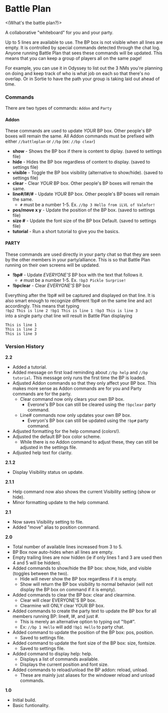 # Battle Plan
<(What's the battle plan?)>

A collaborative "whiteboard" for you and your party.

Up to 5 lines are available to use. The BP box is not visible when all lines are empty. It is controlled by special commands detected through the chat log. Anyone running Battle Plan that sees these commands will be updated. This means that you can keep a group of players all on the same page!  

For example, you can use it in Odyssey to list out the 3 NMs you're planning on doing and keep track of who is what job on each so that there's no overlap. Or in Sortie to have the path your group is taking laid out ahead of time.

### Commands
There are two types of commands: `Addon` and `Party`  

#### Addon
These commands are used to update *YOUR* BP box. Other people's BP boxes will remain the same. All Addon commands must be prefixed with either `//battleplan` or `//bp` (ex: `//bp clear`)
- **show** - Shows the BP box if there is content to diplay. (saved to settings file)
- **hide** - Hides the BP box regardless of content to display. (saved to settings file)
- **visible** - Toggle the BP box visibility (alternative to show/hide). (saved to settings file)
- **clear** - Clear *YOUR* BP box. Other people's BP boxes will remain the same.
- **line#/l#/#** - Update *YOUR* BP box. Other people's BP boxes will remain the same.
  - `#` must be a number 1-5. Ex. `//bp 3 Hello from iLVL of Valefor!`
- **pos/move x y** - Update the position of the BP box. (saved to settings file)
- **size #** - Update the font size of the BP box Default. (saved to settings file)
- **tutorial** - Run a short tutorial to give you the basics.

#### PARTY
These commands are used directly in your party chat so that they are seen by the other members in your party/alliance. This is so that Battle Plan running on their own screens will be updated.
- **!bp#** - Update *EVERYONE'S* BP box with the text that follows it.
  - `#` must be a number 1-5. Ex. `!bp3 Pickle Surprise!`
- **!bpclear** - Clear *EVERYONE'S* BP box

Everything after the !bp# will be captured and displayed on that line. It is also smart enough to recognize different !bp# on the same line and act accordingly. This means that typing  
`!bp2 This is line 2 !bp1 This is line 1 !bp3 This is line 3`  
into a single party chat line will result in Battle Plan displaying
```
This is line 1
This is line 2
This is line 3
```
### Version History
**2.2**
- Added a tutorial.
- Added message on first load reminding about `//bp help` and `//bp tutorial`. This message only runs the first time the BP is loaded.
- Adjusted Addon commands so that they only affect your BP box. This makes more sense as Addon commands are for you and Party commands are for the party.
  - Clear command now only clears your own BP box.
    - Everone's BP box can still be cleared using the `!bpclear` party command.
  - Line# commands now only updates your own BP box.
    - Everyon's BP box can still be updated using the `!bp#` party command.
- Adjusted formatting for the help command (colors!).
- Adjusted the default BP box color scheme.
  - While there is no Addon command to adjust these, they can still be adjusted in the settings file.
- Adjusted help text for clarity.

**2.1.2**
- Display Visibility status on update.

**2.1.1**
- Help command now also shows the current Visibility setting (show or hide).
- Minor formatting update to the help command.

**2.1**
- Now saves Visibility setting to file.
- Added "move" alias to position command.

**2.0**
- Total number of available lines increased from 3 to 5.
- BP Box now auto-hides when all lines are empty.
- Empty trailing lines are now hidden (ie if only lines 1 and 3 are used then 4 and 5 will be hidden).
- Added commands to show/hide the BP box: show, hide, and visible (toggles between the two).
  - Hide will never show the BP box regardless if it is empty.
  - Show will return the BP box visibility to normal behavior (will not display the BP box on command if it is empty).
- Added commands to clear the BP box: clear and clearmine.
  - Clear will clear EVERYONE'S BP box.
  - Clearmine will ONLY clear YOUR BP box.
- Added commands to create the party text to update the BP box for all members running BP: line#, l#, and just #.
  - This is merely an alternative option to typing out "!bp#".
  - Ex: `//bp 1 Hello` will add `!bp1 Hello` to party chat.
- Added command to update the position of the BP box: pos, position.
  - Saved to settings file.
- Added command to update the font size of the BP box: size, fontsize.
  - Saved to settings file.
- Added command to display help: help.
  - Displays a list of commands available.
  - Displays the current position and font size.
- Added commands to reload/unload the BP addon: reload, unload.
  - These are mainly just aliases for the windower reload and unload commands.

**1.0**
- Initial build.
- Basic funtionality.
